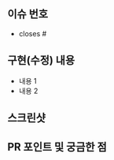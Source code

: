 ## 이슈 번호
<!-- closes #이슈_번호 로 이슈를 닫아주세요. -->

* closes #

## 구현(수정) 내용
<!-- 구현 혹은 버그 수정 내용을 상세히 나누어 적어주세요. -->

* 내용 1
* 내용 2

## 스크린샷
<!-- 구현 혹은 버그 수정 내용에 대한 스크린샷을 남겨주세요. -->



## PR 포인트 및 궁금한 점
<!-- PR에 대한 주요 포인트나 구현 혹은 버그 수정을 하다가 궁금했거나 애매했던 점을 적어주세요. -->

